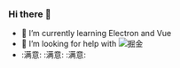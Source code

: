 ### Hi there 👋

- 🌱 I’m currently learning Electron and Vue
- 🤔 I’m looking for help with ![掘金](https://juejin.cn/pins)
-  :满意: :满意: :满意:
<!--
**Payegen/Payegen** is a ✨ _special_ ✨ repository because its `README.md` (this file) appears on your GitHub profile.

Here are some ideas to get you started:

- 🔭 I’m currently working on ...
- 🌱 I’m currently learning Electron and Vue
- 👯 I’m looking to collaborate on ...
- 🤔 I’m looking for help with [掘金](https://juejin.cn/frontend)
- 💬 Ask me about ...
- 📫 How to reach me: 
- 😄 Pronouns: ...
- ⚡ Fun fact: ...
-  :满意: :满意: :满意:
-->
